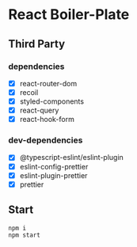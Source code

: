 # React Boiler-Plate

## Third Party

### dependencies

- [x] react-router-dom
- [x] recoil
- [x] styled-components
- [x] react-query
- [x] react-hook-form

### dev-dependencies

- [x] @typescript-eslint/eslint-plugin
- [x] eslint-config-prettier
- [x] eslint-plugin-prettier
- [x] prettier

## Start

```bash
npm i
npm start
```
